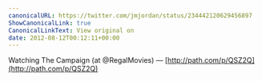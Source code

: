 ```yaml
---
canonicalURL: https://twitter.com/jmjordan/status/234442120629456897
ShowCanonicalLink: true
CanonicalLinkText: View original on
date: 2012-08-12T00:12:11+00:00
---
```

Watching The Campaign (at @RegalMovies) — [http://path.com/p/QSZ2Q](http://path.com/p/QSZ2Q)